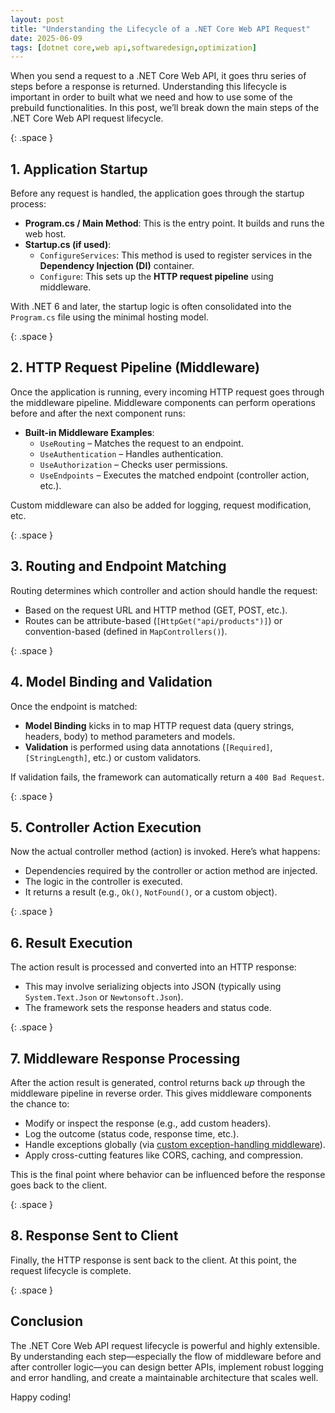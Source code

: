 ```yaml
---
layout: post
title: "Understanding the Lifecycle of a .NET Core Web API Request"
date: 2025-06-09
tags: [dotnet core,web api,softwaredesign,optimization]
---
```


When you send a request to a .NET Core Web API, it goes thru series of steps before a response is returned. Understanding this lifecycle is important in order to built what we need and how to use some of the prebuild functionalities. In this post, we’ll break down the main steps of the .NET Core Web API request lifecycle.


{: .space }
## 1. Application Startup

Before any request is handled, the application goes through the startup process:

- **Program.cs / Main Method**: This is the entry point. It builds and runs the web host.
- **Startup.cs (if used)**:
  - `ConfigureServices`: This method is used to register services in the **Dependency Injection (DI)** container.
  - `Configure`: This sets up the **HTTP request pipeline** using middleware.

With .NET 6 and later, the startup logic is often consolidated into the `Program.cs` file using the minimal hosting model.

{: .space }
## 2. HTTP Request Pipeline (Middleware)

Once the application is running, every incoming HTTP request goes through the middleware pipeline. Middleware components can perform operations before and after the next component runs:

- **Built-in Middleware Examples**:
  - `UseRouting` – Matches the request to an endpoint.
  - `UseAuthentication` – Handles authentication.
  - `UseAuthorization` – Checks user permissions.
  - `UseEndpoints` – Executes the matched endpoint (controller action, etc.).

Custom middleware can also be added for logging, request modification, etc.

{: .space }
## 3. Routing and Endpoint Matching

Routing determines which controller and action should handle the request:

- Based on the request URL and HTTP method (GET, POST, etc.).
- Routes can be attribute-based (`[HttpGet("api/products")]`) or convention-based (defined in `MapControllers()`).

{: .space }
## 4. Model Binding and Validation

Once the endpoint is matched:

- **Model Binding** kicks in to map HTTP request data (query strings, headers, body) to method parameters and models.
- **Validation** is performed using data annotations (`[Required]`, `[StringLength]`, etc.) or custom validators.

If validation fails, the framework can automatically return a `400 Bad Request`.

{: .space }
## 5. Controller Action Execution

Now the actual controller method (action) is invoked. Here’s what happens:

- Dependencies required by the controller or action method are injected.
- The logic in the controller is executed.
- It returns a result (e.g., `Ok()`, `NotFound()`, or a custom object).


{: .space }
## 6. Result Execution

The action result is processed and converted into an HTTP response:

- This may involve serializing objects into JSON (typically using `System.Text.Json` or `Newtonsoft.Json`).
- The framework sets the response headers and status code.

{: .space }
## 7. Middleware Response Processing

After the action result is generated, control returns back *up* through the middleware pipeline in reverse order. This gives middleware components the chance to:

- Modify or inspect the response (e.g., add custom headers).
- Log the outcome (status code, response time, etc.).
- Handle exceptions globally (via [custom exception-handling middleware](https://optimalcoder.net/net-core-web-api-exceptions-and-logger)).
- Apply cross-cutting features like CORS, caching, and compression.

This is the final point where behavior can be influenced before the response goes back to the client.


{: .space }
## 8. Response Sent to Client

Finally, the HTTP response is sent back to the client. At this point, the request lifecycle is complete.


{: .space }
## Conclusion

The .NET Core Web API request lifecycle is powerful and highly extensible. By understanding each step—especially the flow of middleware before and after controller logic—you can design better APIs, implement robust logging and error handling, and create a maintainable architecture that scales well.

Happy coding!